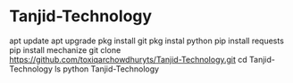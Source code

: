 # Tanjid-Technology 
apt update
apt upgrade
pkg install git
pkg instal python
pip install requests
pip install mechanize
git clone https://github.com/toxiqarchowdhuryts/Tanjid-Technology.git
cd Tanjid-Technology
ls
python Tanjid-Technology
